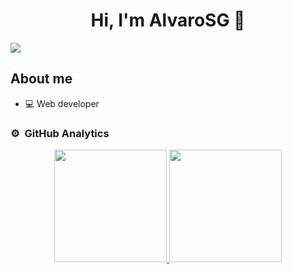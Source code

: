 <div align="center">
<h1 align="center">Hi, I'm AlvaroSG</a> 👋</h1>
</div>
<img src="[https://i.imgur.com/weNbhGZ.png](https://www.shutterstock.com/image-photo/bamboo-forest-garden-high-density-600nw-2477200453.jpg)">


## About me

- 💻 Web developer


### ⚙️ &nbsp;GitHub Analytics

<p align="center">
<a href="https://github.com/AlvaroSG-dec">
  <img height="180em" src="https://github-readme-stats-eight-theta.vercel.app/api?username=AlvaroSG-dev&show_icons=true&theme=algolia&include_all_commits=true&count_private=true"/>
  <img height="180em" src="https://github-readme-stats-eight-theta.vercel.app/api/top-langs/?username=AlvaroSG-deva&layout=compact&langs_count=8&theme=algolia"/>
</a>
</p>
